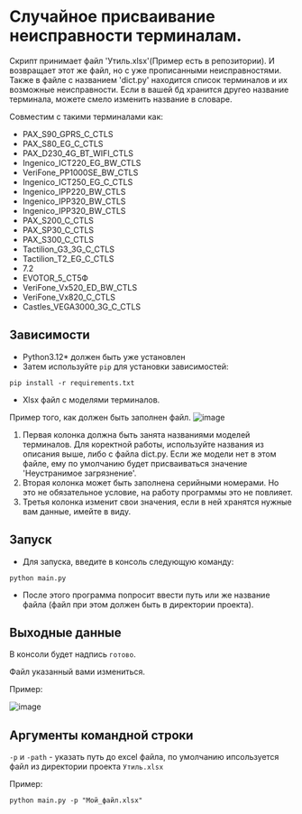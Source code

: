 # Случайное присваивание неисправности терминалам.

Скрипт принимает файл 'Утиль.xlsx'(Пример есть в репозитории).
И возвращает этот же файл, но с уже прописанными неисправностями.
Также в файле с названием 'dict.py' находится список терминалов и их возможные неисправности.
Если в вашей бд хранится другео название терминала, можете смело изменить название в словаре.

Совместим с такими терминалами как:
- PAX_S90_GPRS_C_CTLS
- PAX_S80_EG_C_CTLS
- PAX_D230_4G_BT_WIFI_CTLS
- Ingenico_ICT220_EG_BW_CTLS
- VeriFone_PP1000SE_BW_CTLS
- Ingenico_ICT250_EG_C_CTLS
- Ingenico_IPP220_BW_CTLS
- Ingenico_IPP320_BW_CTLS
- Ingenico_IPP320_BW_CTLS
- PAX_S200_C_CTLS
- PAX_SP30_C_CTLS
- PAX_S300_C_CTLS
- Tactilion_G3_3G_C_CTLS
- Tactilion_T2_EG_C_CTLS
- 7.2
- EVOTOR_5_СТ5Ф
- VeriFone_Vx520_ED_BW_CTLS
- VeriFone_Vx820_C_CTLS
- Castles_VEGA3000_3G_C_CTLS

## Зависимости

- Python3.12* должен быть уже установлен
- Затем используйте `pip` для установки зависимостей:
```
pip install -r requirements.txt
```
- Xlsx файл с моделями терминалов.

Пример того, как должен быть заполнен файл.
![image](https://github.com/user-attachments/assets/d46ce023-4b5d-4cb3-b6dc-a1866c69db13)

1. Первая колонка должна быть занята названиями моделей терминалов. Для коректной работы, используйте названия из описания выше, либо с файла dict.py. Если же модели нет в этом файле, ему по умолчанию будет присваиваться значение 'Неустранимое загрязнение'.
2. Вторая колонка может быть заполнена серийными номерами. Но это не обязательное условие, на работу программы это не повлияет.
3. Третья колонка изменит свои значения, если в ней хранятся нужные вам данные, имейте в виду.


## Запуск

- Для запуска, введите в консоль следующую команду:
```pycon
python main.py 
```
- После этого программа попросит ввести путь или же название файла (файл при этом должен быть в директории проекта). 

## Выходные данные

В консоли будет надпись `готово`.

Файл указанный вами измениться.

Пример:

![image](https://github.com/user-attachments/assets/4f221c39-d430-4d68-9c38-32dd8f8e8460)

## Аргументы командной строки

`-p` и `-path` - указать путь до excel файла, по умолчанию ипсользуется файл из директории проекта `Утиль.xlsx`

Пример:

`python main.py -p "Мой_файл.xlsx"`
